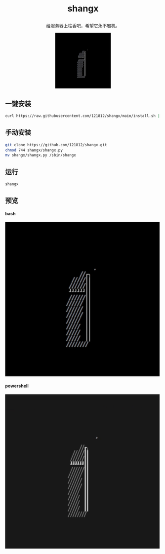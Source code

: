 # <p align="center"> shangx </p>
<p align="center">
给服务器上柱香吧，希望它永不宕机。
</p>
<p align="center">
<img src="./static/bash.gif" alt="s" width="180" height="180">
</p>

## 一键安装
```bash
curl https://raw.githubusercontent.com/121812/shangx/main/install.sh | bash
```

## 手动安装
```bash
git clone https://github.com/121812/shangx.git
chmod 744 shangx/shangx.py
mv shangx/shangx.py /sbin/shangx
```

## 运行
```bash
shangx
```

## 预览
#### bash
<img src="./static/bash.gif" alt="s" width="500" height="500">

#### powershell
<img src="./static/powershell.gif" alt="s" width="500" height="500">